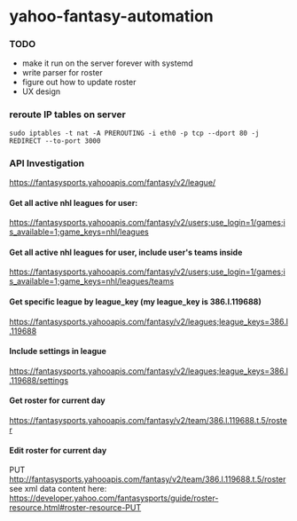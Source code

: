 # yahoo-fantasy-automation

### TODO

- make it run on the server forever with systemd
- write parser for roster
- figure out how to update roster
- UX design

### reroute IP tables on server

```
sudo iptables -t nat -A PREROUTING -i eth0 -p tcp --dport 80 -j REDIRECT --to-port 3000
```

### API Investigation

https://fantasysports.yahooapis.com/fantasy/v2/league/

#### Get all active nhl leagues for user:
https://fantasysports.yahooapis.com/fantasy/v2/users;use_login=1/games;is_available=1;game_keys=nhl/leagues

#### Get all active nhl leagues for user, include user's teams inside
https://fantasysports.yahooapis.com/fantasy/v2/users;use_login=1/games;is_available=1;game_keys=nhl/leagues/teams

#### Get specific league by league_key (my league_key is 386.l.119688)
https://fantasysports.yahooapis.com/fantasy/v2/leagues;league_keys=386.l.119688

#### Include settings in league
https://fantasysports.yahooapis.com/fantasy/v2/leagues;league_keys=386.l.119688/settings

#### Get roster for current day
https://fantasysports.yahooapis.com/fantasy/v2/team/386.l.119688.t.5/roster

#### Edit roster for current day
PUT http://fantasysports.yahooapis.com/fantasy/v2/team/386.l.119688.t.5/roster
see xml data content here: https://developer.yahoo.com/fantasysports/guide/roster-resource.html#roster-resource-PUT
